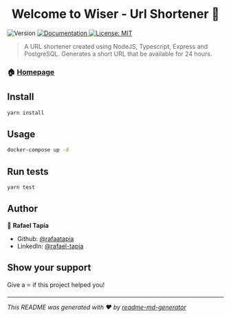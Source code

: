 <h1 align="center">Welcome to Wiser - Url Shortener 👋</h1>
<p>
  <img alt="Version" src="https://img.shields.io/badge/version-1.0.0-blue.svg?cacheSeconds=2592000" />
  <a href="short.doc.tapia.com.br" target="_blank">
    <img alt="Documentation" src="https://img.shields.io/badge/documentation-yes-brightgreen.svg" />
  </a>
  <a href="#" target="_blank">
    <img alt="License: MIT" src="https://img.shields.io/badge/License-MIT-yellow.svg" />
  </a>
</p>

> A URL shortener created using NodeJS, Typescript, Express and PostgreSQL. Generates a short URL that be available for 24 hours.

### 🏠 [Homepage](short.tapia.com.br)

## Install

```sh
yarn install
```

## Usage

```sh
docker-compose up -d
```

## Run tests

```sh
yarn test
```

## Author

👤 **Rafael Tapia**

* Github: [@rafaatapia](https://github.com/rafaatapia)
* LinkedIn: [@rafael-tapia](https:\/\/www.linkedin.com\/in\/rafael-tapia\/)

## Show your support

Give a ⭐️ if this project helped you!

***
_This README was generated with ❤️ by [readme-md-generator](https://github.com/kefranabg/readme-md-generator)_
